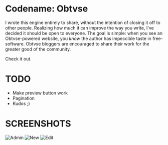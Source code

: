Codename: Obtvse
================
I wrote this engine entirely to share, without the intention of closing it off to other people.  Realizing how much it can improve the way you write, I've decided it should be open to everyone.  The goal is simple: when you see an Obtvse-powered website, you *know* the author has impeccible taste in free-software.  Obtvse bloggers are encouraged to share their work for the greater good of the community.

Check it out.


TODO
====
- Make preview button work
- Pagination
- Kudos ;)

SCREENSHOTS
===========
![Admin](http://i.imgur.com/OVr7q.png)
![New](http://i.imgur.com/MTm2c.png)
![Edit](http://i.imgur.com/VSR7M.png)